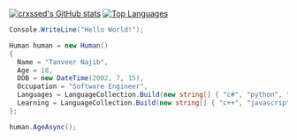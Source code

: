 [![crxssed's GitHub stats](https://github-readme-stats.vercel.app/api?username=crxssed7&show_icons=true&theme=dracula)](https://github.com/crxssed7)
[![Top Languages](https://github-readme-stats.vercel.app/api/top-langs/?username=crxssed7&layout=compact&theme=dracula)](https://github.com/crxssed7)

```csharp 
Console.WriteLine("Hello World!");

Human human = new Human()
{
  Name = "Tanveer Najib",
  Age = 18,
  DOB = new DateTime(2002, 7, 15),
  Occupation = "Software Engineer",
  Languages = LanguageCollection.Build(new string[] { "c#", "python", "java" }),
  Learning = LanguageCollection.Build(new string[] { "c++", "javascript", "django" })
};

human.AgeAsync();
```
